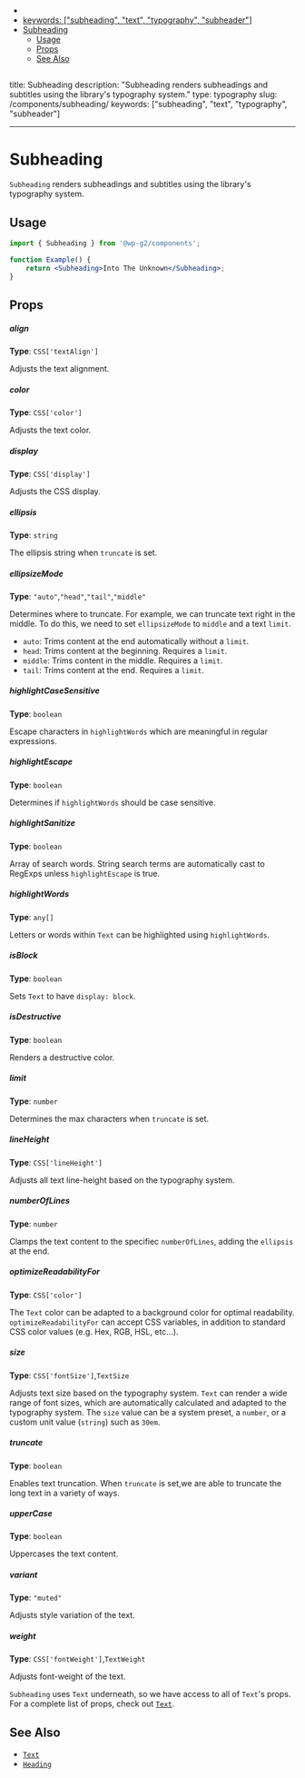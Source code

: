 <!-- START doctoc generated TOC please keep comment here to allow auto update -->
<!-- DON'T EDIT THIS SECTION, INSTEAD RE-RUN doctoc TO UPDATE -->

-   [<!-- Instead, edit packages/website/src/docs/components/typography/subheading.mdx -->](#---instead-edit-packageswebsitesrcdocscomponentstypographysubheadingmdx---)
-   [keywords: ["subheading", "text", "typography", "subheader"]](#keywords-subheading-text-typography-subheader)
-   [Subheading](#subheading)
    -   [Usage](#usage)
    -   [Props](#props)
    -   [See Also](#see-also)

<!-- END doctoc generated TOC please keep comment here to allow auto update -->

<!-- Automatically Generated. Do not edit this file. -->

## <!-- Instead, edit packages/website/src/docs/components/typography/subheading.mdx -->

title: Subheading
description: "Subheading renders subheadings and subtitles using the library's typography system."
type: typography
slug: /components/subheading/
keywords: ["subheading", "text", "typography", "subheader"]

---

# Subheading

`Subheading` renders subheadings and subtitles using the library's typography system.

<!-- props -->
<!-- Automatically Generated -->

## Usage

```jsx live
import { Subheading } from '@wp-g2/components';

function Example() {
	return <Subheading>Into The Unknown</Subheading>;
}
```

## Props

##### align

**Type**: `CSS['textAlign']`

Adjusts the text alignment.

##### color

**Type**: `CSS['color']`

Adjusts the text color.

##### display

**Type**: `CSS['display']`

Adjusts the CSS display.

##### ellipsis

**Type**: `string`

The ellipsis string when `truncate` is set.

##### ellipsizeMode

**Type**: `"auto"`,`"head"`,`"tail"`,`"middle"`

Determines where to truncate. For example, we can truncate text right in the middle. To do this, we need to set `ellipsizeMode` to `middle` and a text `limit`.

-   `auto`: Trims content at the end automatically without a `limit`.
-   `head`: Trims content at the beginning. Requires a `limit`.
-   `middle`: Trims content in the middle. Requires a `limit`.
-   `tail`: Trims content at the end. Requires a `limit`.

##### highlightCaseSensitive

**Type**: `boolean`

Escape characters in `highlightWords` which are meaningful in regular expressions.

##### highlightEscape

**Type**: `boolean`

Determines if `highlightWords` should be case sensitive.

##### highlightSanitize

**Type**: `boolean`

Array of search words. String search terms are automatically cast to RegExps unless `highlightEscape` is true.

##### highlightWords

**Type**: `any[]`

Letters or words within `Text` can be highlighted using `highlightWords`.

##### isBlock

**Type**: `boolean`

Sets `Text` to have `display: block`.

##### isDestructive

**Type**: `boolean`

Renders a destructive color.

##### limit

**Type**: `number`

Determines the max characters when `truncate` is set.

##### lineHeight

**Type**: `CSS['lineHeight']`

Adjusts all text line-height based on the typography system.

##### numberOfLines

**Type**: `number`

Clamps the text content to the specifiec `numberOfLines`, adding the `ellipsis` at the end.

##### optimizeReadabilityFor

**Type**: `CSS['color']`

The `Text` color can be adapted to a background color for optimal readability. `optimizeReadabilityFor` can accept CSS variables, in addition to standard CSS color values (e.g. Hex, RGB, HSL, etc...).

##### size

**Type**: `CSS['fontSize']`,`TextSize`

Adjusts text size based on the typography system. `Text` can render a wide range of font sizes, which are automatically calculated and adapted to the typography system. The `size` value can be a system preset, a `number`, or a custom unit value (`string`) such as `30em`.

##### truncate

**Type**: `boolean`

Enables text truncation. When `truncate` is set,we are able to truncate the long text in a variety of ways.

##### upperCase

**Type**: `boolean`

Uppercases the text content.

##### variant

**Type**: `"muted"`

Adjusts style variation of the text.

##### weight

**Type**: `CSS['fontWeight']`,`TextWeight`

Adjusts font-weight of the text.

<!-- /Automatically Generated -->
<!-- /props -->

`Subheading` uses `Text` underneath, so we have access to all of `Text`'s props. For a complete list of props, check out [`Text`](/components/text/#props).

## See Also

-   [`Text`](/components/text/)
-   [`Heading`](/components/heading/)
